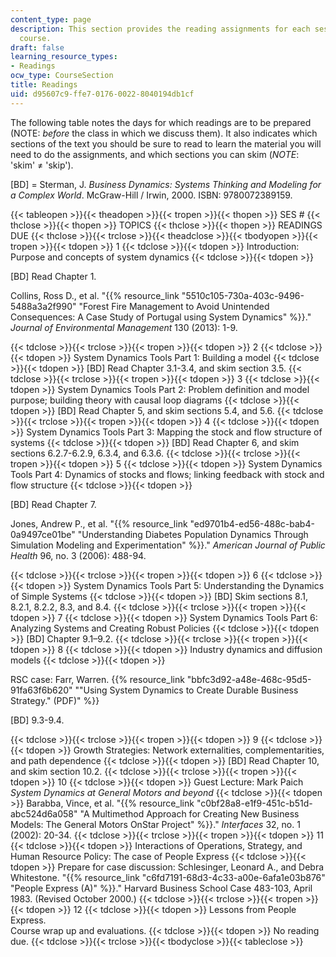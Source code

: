 ```yaml
---
content_type: page
description: This section provides the reading assignments for each session of the
  course.
draft: false
learning_resource_types:
- Readings
ocw_type: CourseSection
title: Readings
uid: d95607c9-ffe7-0176-0022-8040194db1cf
---
```

The following table notes the days for which readings are to be prepared (NOTE: _before_ the class in which we discuss them). It also indicates which sections of the text you should be sure to read to learn the material you will need to do the assignments, and which sections you can skim (_NOTE_: 'skim' ≠ 'skip').

\[BD\] = Sterman, J. _Business Dynamics: Systems Thinking and Modeling for a Complex World_. McGraw-Hill / Irwin, 2000. ISBN: 9780072389159.

{{< tableopen >}}{{< theadopen >}}{{< tropen >}}{{< thopen >}}
SES #
{{< thclose >}}{{< thopen >}}
TOPICS
{{< thclose >}}{{< thopen >}}
READINGS DUE
{{< thclose >}}{{< trclose >}}{{< theadclose >}}{{< tbodyopen >}}{{< tropen >}}{{< tdopen >}}
1
{{< tdclose >}}{{< tdopen >}}
Introduction: Purpose and concepts of system dynamics
{{< tdclose >}}{{< tdopen >}}

\[BD\] Read Chapter 1.

Collins, Ross D., et al. "{{% resource_link "5510c105-730a-403c-9496-5488a3a2f990" "Forest Fire Management to Avoid Unintended Consequences: A Case Study of Portugal using System Dynamics" %}}." _Journal of Environmental Management_ 130 (2013): 1-9.

{{< tdclose >}}{{< trclose >}}{{< tropen >}}{{< tdopen >}}
2
{{< tdclose >}}{{< tdopen >}}
System Dynamics Tools Part 1: Building a model
{{< tdclose >}}{{< tdopen >}}
\[BD\] Read Chapter 3.1-3.4, and skim section 3.5.
{{< tdclose >}}{{< trclose >}}{{< tropen >}}{{< tdopen >}}
3
{{< tdclose >}}{{< tdopen >}}
System Dynamics Tools Part 2: Problem definition and model purpose; building theory with causal loop diagrams
{{< tdclose >}}{{< tdopen >}}
\[BD\] Read Chapter 5, and skim sections 5.4, and 5.6.
{{< tdclose >}}{{< trclose >}}{{< tropen >}}{{< tdopen >}}
4
{{< tdclose >}}{{< tdopen >}}
System Dynamics Tools Part 3: Mapping the stock and flow structure of systems
{{< tdclose >}}{{< tdopen >}}
\[BD\] Read Chapter 6, and skim sections 6.2.7-6.2.9, 6.3.4, and 6.3.6.
{{< tdclose >}}{{< trclose >}}{{< tropen >}}{{< tdopen >}}
5
{{< tdclose >}}{{< tdopen >}}
System Dynamics Tools Part 4: Dynamics of stocks and flows; linking feedback with stock and flow structure
{{< tdclose >}}{{< tdopen >}}

\[BD\] Read Chapter 7.

Jones, Andrew P., et al. "{{% resource_link "ed9701b4-ed56-488c-bab4-0a9497ce01be" "Understanding Diabetes Population Dynamics Through Simulation Modeling and Experimentation" %}}." _American Journal of Public Health_ 96, no. 3 (2006): 488-94.

{{< tdclose >}}{{< trclose >}}{{< tropen >}}{{< tdopen >}}
6
{{< tdclose >}}{{< tdopen >}}
System Dynamics Tools Part 5: Understanding the Dynamics of Simple Systems
{{< tdclose >}}{{< tdopen >}}
\[BD\] Skim sections 8.1, 8.2.1, 8.2.2, 8.3, and 8.4.
{{< tdclose >}}{{< trclose >}}{{< tropen >}}{{< tdopen >}}
7
{{< tdclose >}}{{< tdopen >}}
System Dynamics Tools Part 6: Analyzing Systems and Creating Robust Policies
{{< tdclose >}}{{< tdopen >}}
\[BD\] Chapter 9.1–9.2.
{{< tdclose >}}{{< trclose >}}{{< tropen >}}{{< tdopen >}}
8
{{< tdclose >}}{{< tdopen >}}
Industry dynamics and diffusion models
{{< tdclose >}}{{< tdopen >}}

RSC case: Farr, Warren. {{% resource_link "bbfc3d92-a48e-468c-95d5-91fa63f6b620" "\"Using System Dynamics to Create Durable Business Strategy.\" (PDF)" %}}

\[BD\] 9.3-9.4.

{{< tdclose >}}{{< trclose >}}{{< tropen >}}{{< tdopen >}}
9
{{< tdclose >}}{{< tdopen >}}
Growth Strategies: Network externalities, complementarities, and path dependence
{{< tdclose >}}{{< tdopen >}}
\[BD\] Read Chapter 10, and skim section 10.2.
{{< tdclose >}}{{< trclose >}}{{< tropen >}}{{< tdopen >}}
10
{{< tdclose >}}{{< tdopen >}}
Guest Lecture: Mark Paich _System Dynamics at General Motors and beyond_
{{< tdclose >}}{{< tdopen >}}
Barabba, Vince, et al. "{{% resource_link "c0bf28a8-e1f9-451c-b51d-abc524d6a058" "A Multimethod Approach for Creating New Business Models: The General Motors OnStar Project" %}}." _Interfaces_ 32, no. 1 (2002): 20-34.
{{< tdclose >}}{{< trclose >}}{{< tropen >}}{{< tdopen >}}
11
{{< tdclose >}}{{< tdopen >}}
Interactions of Operations, Strategy, and Human Resource Policy: The case of People Express
{{< tdclose >}}{{< tdopen >}}
Prepare for case discussion: Schlesinger, Leonard A., and Debra Whitestone. "{{% resource_link "c6fd7191-68d3-4c33-a00e-6afa1e03b876" "People Express (A)" %}}." Harvard Business School Case 483-103, April 1983. (Revised October 2000.)
{{< tdclose >}}{{< trclose >}}{{< tropen >}}{{< tdopen >}}
12
{{< tdclose >}}{{< tdopen >}}
Lessons from People Express.   
Course wrap up and evaluations.
{{< tdclose >}}{{< tdopen >}}
No reading due.
{{< tdclose >}}{{< trclose >}}{{< tbodyclose >}}{{< tableclose >}}